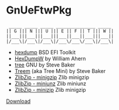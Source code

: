 # GnUeFtwPkg

```
 _____ _____ _____ _______________ _____
|| G ||| N ||| U ||| E || F || T ||| W ||
||___|||___|||___|||___||___||___|||___||
|/___\|/___\|/___\|/___\/___\/___\|/___\|
```

- [hexdump](Module/hexdump) BSD EFI Toolkit
- [HexDumpW](Module/HexDumpW) by William Ahern
- [tree](Module/tree) GNU by Steve Baker
- [Treem](Module/Treem) (aka Tree Mini) by Steve Baker
- [ZlibZip - minigzip](Module/ZlibZip/minigzip) Zlib minigzip
- [ZlibZip - miniunz](Module/ZlibZip/minizip) Zlib miniunz
- [ZlibZip - minizip](Module/ZlibZip/minizip) Zlib minigzip

[Download](Bin)
